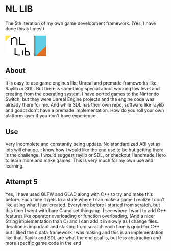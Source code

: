# NL LIB
The 5th iteration of my own game development framework. (Yes, I have done this 5 times!)


![Programmer Art Logo](https://raw.githubusercontent.com/NickTheSic/nlGameFramework/refs/heads/main/res/icon0.png)
 
## About
It is easy to use game engines like Unreal and premade frameworks like Raylib or SDL.  But there is something special about working low level and creating from the operating system. I have ported games to the Nintendo Switch, but they were Unreal Engine projects and the engine code was already there for me.  And while SDL has their own repo, software like raylib and godot don't have a premade implementation.  How do you roll your own platform layer if you don't have experience.

## Use
Very incomplete and constantly being update.  No standardized ABI yet as lots will change. I know how I would like the end use to be but getting there is the challenge.  I would suggest raylib or SDL, or checkout Handmade Hero to learn more and make games.  This is very much for my own use and learning.

## Attempt 5
Yes, I have used GLFW and GLAD along with C++ to try and make this before.  Each time it gets to a state where I can make a game I realize I don't like using what I just created.  Everytime before I started from scratch, but this time I went with bare C and set things up. I see where I want to add C++ features like operator overloading or function overloading, (And a nicer String implementation than C) and I can add it in slowly as I change files.  Iteration is important and starting from scratch each time is good for C++ but I liked the c data framework I was making and this is an implementation like that.  Raylib and SDL are what the end goal is, but less abstraction and more specific game code in the end

